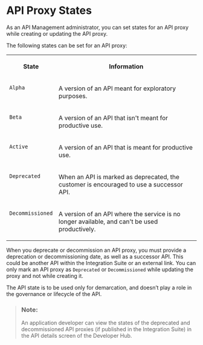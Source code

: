 <!-- loio091cda4bc3d3402aa5a8663b8d1541f6 -->

# API Proxy States

As an API Management administrator, you can set states for an API proxy while creating or updating the API proxy.



The following states can be set for an API proxy:


<table>
<tr>
<th valign="top">

State

</th>
<th valign="top">

Information

</th>
</tr>
<tr>
<td valign="top">

`Alpha`

</td>
<td valign="top">

A version of an API meant for exploratory purposes.

</td>
</tr>
<tr>
<td valign="top">

`Beta`

</td>
<td valign="top">

A version of an API that isn't meant for productive use.

</td>
</tr>
<tr>
<td valign="top">

`Active`

</td>
<td valign="top">

A version of an API that is meant for productive use.

</td>
</tr>
<tr>
<td valign="top">

`Deprecated`

</td>
<td valign="top">

When an API is marked as deprecated, the customer is encouraged to use a successor API.

</td>
</tr>
<tr>
<td valign="top">

`Decommissioned`

</td>
<td valign="top">

A version of an API where the service is no longer available, and can't be used productively.

</td>
</tr>
</table>



When you deprecate or decommission an API proxy, you must provide a deprecation or decommissioning date, as well as a successor API. This could be another API within the Integration Suite or an external link. You can only mark an API proxy as `Deprecated` or `Decommissioned` while updating the proxy and not while creating it.

The API state is to be used only for demarcation, and doesn’t play a role in the governance or lifecycle of the API.

> ### Note:  
> An application developer can view the states of the deprecated and decommissioned API proxies \(if published in the Integration Suite\) in the API details screen of the Developer Hub.

